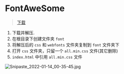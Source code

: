 # FontAweSome

> [下载](https://fontawesome.com/download)

1. 下载并解压.
2. 在根目录下创建文件夹 `font`
3. 将解压后的 `css` 和 `webfonts` 文件夹复制到 `font` 文件夹下
4. 打开 `css` 文件夹，只留一个 `all.min.css` 文件(其它删除)
5. `index.html` 中引用 `all.min.css` 文件

![Snipaste_2022-01-14_00-35-45.jpg](http://tva1.sinaimg.cn/mw690/006EgRKPgy1gycioq8v4aj30l10gqaby.jpg)
